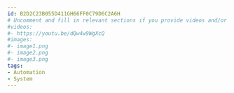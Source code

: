 ```yaml
---
id: B2D2C23B055D411GH66FF0C79D6C2A6H
# Uncomment and fill in relevant sections if you provide videos and/or images
#videos:
#- https://youtu.be/dQw4w9WgXcQ
#images:
#- image1.png
#- image2.png
#- image3.png
tags:
- Automation
- System
---
```

